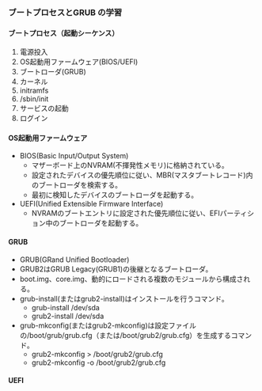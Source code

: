 ### ブートプロセスとGRUB の学習

#### ブートプロセス（起動シーケンス）
1. 電源投入
2. OS起動用ファームウェア(BIOS/UEFI)
3. ブートローダ(GRUB)
4. カーネル
5. initramfs
6. /sbin/init
7. サービスの起動
8. ログイン

#### OS起動用ファームウェア
- BIOS(Basic Input/Output System)
    - マザーボード上のNVRAM(不揮発性メモリ)に格納されている。 
    - 設定されたデバイスの優先順位に従い、MBR(マスタブートレコード)内のブートローダを検索する。
    - 最初に検知したデバイスのブートローダを起動する。
- UEFI(Unified Extensible Firmware Interface)
    - NVRAMのブートエントリに設定された優先順位に従い、EFIパーティション中のブートローダを起動する。

#### GRUB
- GRUB(GRand Unified Bootloader)
- GRUB2はGRUB Legacy(GRUB1)の後継となるブートローダ。
- boot.img、core.img、動的にロードされる複数のモジュールから構成される。
- grub-install(またはgrub2-install)はインストールを行うコマンド。
    - grub-install /dev/sda
    - grub2-install /dev/sda
- grub-mkconfig(またはgrub2-mkconfig)は設定ファイルの/boot/grub/grub.cfg（または/boot/grub2/grub.cfg）を生成するコマンド。
    - grub2-mkconfig > /boot/grub2/grub.cfg  
    - grub2-mkconfig -o /boot/grub2/grub.cfg

#### UEFI
